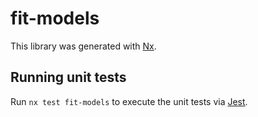 # fit-models

This library was generated with [Nx](https://nx.dev).

## Running unit tests

Run `nx test fit-models` to execute the unit tests via [Jest](https://jestjs.io).
